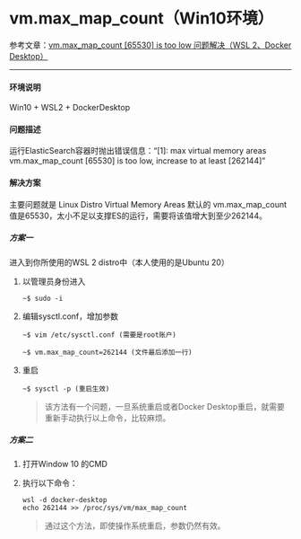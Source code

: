 # vm.max_map_count（Win10环境）

参考文章：[vm.max_map_count [65530] is too low 问题解决（WSL 2、Docker Desktop）](https://segmentfault.com/a/1190000038912881)

---

#### 环境说明

Win10 + WSL2 + DockerDesktop

#### 问题描述

运行ElasticSearch容器时抛出错误信息：“[1]: max virtual memory areas vm.max_map_count [65530] is too low, increase to at least [262144]”

#### 解决方案

主要问题就是 Linux Distro  Virtual Memory Areas 默认的 vm.max_map_count 值是65530，太小不足以支撑ES的运行，需要将该值增大到至少262144。

##### 方案一

进入到你所使用的WSL 2 distro中（本人使用的是Ubuntu 20）

1.  以管理员身份进入

    ```crystal
    ~$ sudo -i
    ```

2.   编辑sysctl.conf，增加参数

     ```crystal
     ~$ vim /etc/sysctl.conf (需要是root账户)
     
     ~$ vm.max_map_count=262144 (文件最后添加一行)
     ```

3.   重启

     ```crystal
     ~$ sysctl -p (重启生效)
     ```

     >   该方法有一个问题，一旦系统重启或者Docker Desktop重启，就需要重新手动执行以上命令，比较麻烦。

##### 方案二

1.  打开Window 10 的CMD

2.  执行以下命令：

    ```shell
    wsl -d docker-desktop
    echo 262144 >> /proc/sys/vm/max_map_count
    ```

    >   通过这个方法，即使操作系统重启，参数仍然有效。